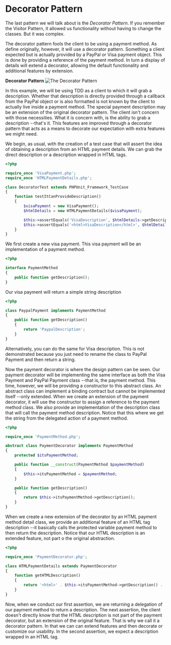 Decorator Pattern
=================
The last pattern we will talk about is the *Decorator Pattern*. If you remember
the Visitor Pattern, it allowed us functionality without having to change the
classes. But it was complex. 

The decorator pattern fools the client to be using a payment method. As define
originally, however, it will use a decorator pattern. Something a client
expected but is actually provided by a PayPal or Visa payment object. This is
done by providing a reference of the payment method. In turn a display of
details will extend a decorator, allowing the default functionality and
additional features by extension.

**Decorator Pattern**
![The Decorator Pattern](https://cdn.rawgit.com/KLVTZ/PHP-Design-Patterns/master/notes/images/04_factory_pattern.svg)

In this example, we will be using TDD as a client to which it will grab a
description. Whether that description is directly provided through a callback
from the PayPal object or is also formatted is not known by the client to
actually live inside a payment method. The special payment description may be an
extension of the original decorator pattern. The client isn't concern with those
necessities. What it is concern with, is the ability to grab a description
--that's it. This features are improved through a decorator pattern that acts as
a means to decorate our expectation with extra features we might need.

We begin, as usual, with the creation of a test case that will assert the idea
of obtaining a description from an HTML payment details. We can grab the direct
description or a description wrapped in HTML tags.

```php
<?php

require_once 'VisaPayment.php';
require_once 'HTMLPaymentDetails.php';

class DecoratorTest extends PHPUnit_Framework_TestCase
{
	function testItCanProvideDescription()
	{
		$visaPayment = new VisaPayment();
		$htmlDetails = new HTMLPaymentDetails($visaPayment);

		$this->assertEquals('VisaDescription', $htmlDetails->getDescription());
		$this->assertEquals('<html>VisaDescription</html>', $htmlDetails->getHTMLDescription());
	}
}
```

We first create a new visa payment. This visa payment will be an implementation
of a payment method.

```php
<?php

interface PaymentMethod
{
	public function getDescription();
}
```

Our visa payment will return a simple string description
```php
<?php

class PaypalPayment implements PaymentMethod
{
	public function getDescription()
	{
		return 'PaypalDescription';
	}
}
```
Alternatively, you can do the same for Visa description. This is not
demonstrated because you just need to rename the class to PayPal Payment and
then return a string.

Now the payment decorator is where the design pattern can be seen. Our payment
decorator will be implementing the same interface as both the Visa Payment and
PayPal Payment class --that is, the payment method. This time, however, we will
be providing a constructor to this abstract class. An abstract class can
implement a binding contract but cannot be implemented itself --only extended.
When we create an extension of the payment decorator, it will use the
constructor to assign a reference to the payment method class. We also provide
an implementation of the description class that will call the payment method
description. Notice that this where we get the string from the delegated action
of a payment method.

```php
<?php

require_once 'PaymentMethod.php';

abstract class PaymentDecorator implements PaymentMethod
{
	protected $itsPaymentMethod;

	public function __construct(PaymentMethod $paymentMethod)
	{
		$this->itsPaymentMethod = $paymentMethod;
	}

	public function getDescription()
	{
		return $this->itsPaymentMethod->getDescription();
	}
}
```

When we create a new extension of the decorator by an HTML payment method detail
class, we provide an additional feature of an HTML tag description --it
basically calls the protected variable payment method to then return the
description. Notice that our HTML description is an extended feature, not part o
the original abstraction.

```php
<?php

require_once 'PaymentDecorator.php';

class HTMLPaymentDetails extends PaymentDecorator
{
	function getHTMLDescription()
	{
		return '<html>' . $this->itsPaymentMethod->getDescription() . '</html>';
	}
}
```

Now, when we conduct our first assertion, we are returning a delegation of our
payment method to return a description. The next assertion, the client doesn't
directly know that the HTML description is not part of the payment decorator,
but an extension of the original feature. That is why we call it a decorator
pattern. In that we can can extend features and then decorate or customize our
usability. In the second assertion, we expect a description wrapped in an HTML
tag.
